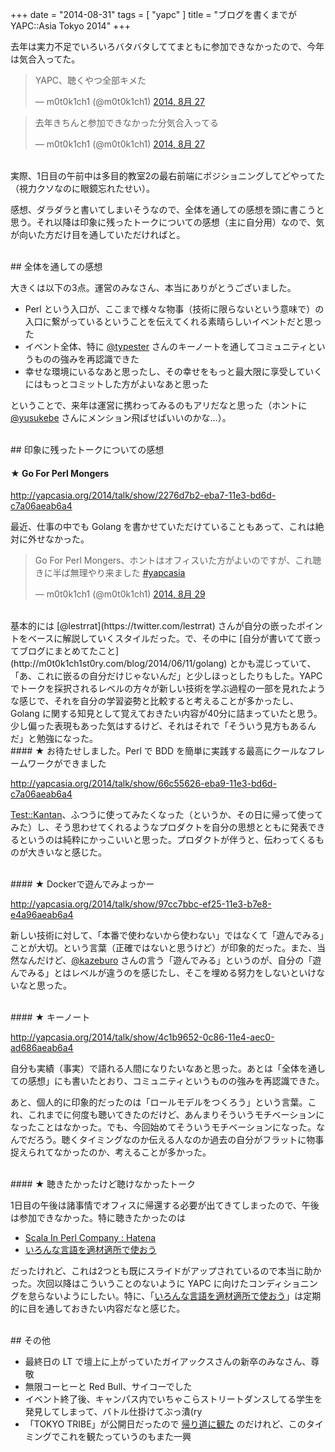 +++
date = "2014-08-31"
tags = [ "yapc" ]
title = "ブログを書くまでが YAPC::Asia Tokyo 2014"
+++

去年は実力不足でいろいろバタバタしててまともに参加できなかったので、今年は気合入ってた。

<blockquote class="twitter-tweet" lang="ja"><p>YAPC、聴くやつ全部キメた</p>&mdash; m0t0k1ch1 (@m0t0k1ch1) <a href="https://twitter.com/m0t0k1ch1/statuses/504636484888956930">2014, 8月 27</a></blockquote>
<script async src="//platform.twitter.com/widgets.js" charset="utf-8"></script>

<blockquote class="twitter-tweet" lang="ja"><p>去年きちんと参加できなかった分気合入ってる</p>&mdash; m0t0k1ch1 (@m0t0k1ch1) <a href="https://twitter.com/m0t0k1ch1/statuses/504636681295626240">2014, 8月 27</a></blockquote>
<script async src="//platform.twitter.com/widgets.js" charset="utf-8"></script>

<br />
実際、1日目の午前中は多目的教室2の最右前端にポジショニングしてどやってた（視力クソなのに眼鏡忘れたせい）。

<!--more-->

感想、ダラダラと書いてしまいそうなので、全体を通しての感想を頭に書こうと思う。それ以降は印象に残ったトークについての感想（主に自分用）なので、気が向いた方だけ目を通していただければと。

<br />
## 全体を通しての感想

大きくは以下の3点。運営のみなさん、本当にありがとうございました。

* Perl という入口が、ここまで様々な物事（技術に限らないという意味で）の入口に繋がっているということを伝えてくれる素晴らしいイベントだと思った
* イベント全体、特に [@typester](https://twitter.com/typester) さんのキーノートを通してコミュニティというものの強みを再認識できた
* 幸せな環境にいるなあと思ったし、その幸せをもっと最大限に享受していくにはもっとコミットした方がよいなあと思った

ということで、来年は運営に携わってみるのもアリだなと思った（ホントに [@yusukebe](https://twitter.com/yusukebe) さんにメンション飛ばせばいいのかな…）。

<br />
## 印象に残ったトークについての感想

#### ★ Go For Perl Mongers

http://yapcasia.org/2014/talk/show/2276d7b2-eba7-11e3-bd6d-c7a06aeab6a4

最近、仕事の中でも Golang を書かせていただけていることもあって、これは絶対に外せなかった。

<blockquote class="twitter-tweet" lang="ja"><p>Go For Perl Mongers、ホントはオフィスいた方がよいのですが、これ聴きに半ば無理やり来ました <a href="https://twitter.com/hashtag/yapcasia?src=hash">#yapcasia</a></p>&mdash; m0t0k1ch1 (@m0t0k1ch1) <a href="https://twitter.com/m0t0k1ch1/statuses/505174520244625408">2014, 8月 29</a></blockquote>
<script async src="//platform.twitter.com/widgets.js" charset="utf-8"></script>

<br />
基本的には [@lestrrat](https://twitter.com/lestrrat) さんが自分の嵌ったポイントをベースに解説していくスタイルだった。で、その中に [自分が書いてて嵌ってブログにまとめてたこと](http://m0t0k1ch1st0ry.com/blog/2014/06/11/golang) とかも混じっていて、「あ、これに嵌るの自分だけじゃないんだ」と少しほっとしたりもした。YAPC でトークを採択されるレベルの方々が新しい技術を学ぶ過程の一部を見れたような感じで、それを自分の学習姿勢と比較すると考えることが多かったし、Golang に関する知見として覚えておきたい内容が40分に詰まっていたと思う。少し偏った表現もあった気はするけど、それはそれで「そういう見方もあるんだ」と勉強になった。

<br />
#### ★ お待たせしました。Perl で BDD を簡単に実践する最高にクールなフレームワークができました

http://yapcasia.org/2014/talk/show/66c55626-eba9-11e3-bd6d-c7a06aeab6a4

[Test::Kantan](http://search.cpan.org/~tokuhirom/Test-Kantan-0.36/lib/Test/Kantan.pm)、ふつうに使ってみたくなった（というか、その日に帰って使ってみた）し、そう思わせてくれるようなプロダクトを自分の思想とともに発表できるというのは純粋にかっこいいと思った。プロダクトが伴うと、伝わってくるものが大きいなと感じた。

<br />
#### ★ Dockerで遊んでみよっかー

http://yapcasia.org/2014/talk/show/97cc7bbc-ef25-11e3-b7e8-e4a96aeab6a4

新しい技術に対して、「本番で使わないから使わない」ではなくて「遊んでみる」ことが大切。という言葉（正確ではないと思うけど）が印象的だった。また、当然なんだけど、[@kazeburo](https://twitter.com/kazeburo) さんの言う「遊んでみる」というのが、自分の「遊んでみる」とはレベルが違うのを感じたし、そこを埋める努力をしないといけないなと思った。

<br />
#### ★ キーノート

http://yapcasia.org/2014/talk/show/4c1b9652-0c86-11e4-aec0-ad686aeab6a4

自分も実績（事実）で語れる人間になりたいなあと思った。あとは「全体を通しての感想」にも書いたとおり、コミュニティというものの強みを再認識できた。

あと、個人的に印象的だったのは「ロールモデルをつくろう」という言葉。これ、これまでに何度も聴いてきたのだけど、あんまりそういうモチベーションになったことはなかった。でも、今回始めてそういうモチベーションになった。なんでだろう。聴くタイミングなのか伝える人なのか過去の自分がフラットに物事捉えられてなかったのか、考えることが多かった。

<br />
#### ★ 聴きたかったけど聴けなかったトーク

1日目の午後は諸事情でオフィスに帰還する必要が出てきてしまったので、午後は参加できなかった。特に聴きたかったのは

* [Scala In Perl Company : Hatena](http://yapcasia.org/2014/talk/show/d557ddbe-fde4-11e3-b7e8-e4a96aeab6a4)
* [いろんな言語を適材適所で使おう](http://yapcasia.org/2014/talk/show/ce831248-ebb4-11e3-bd6d-c7a06aeab6a4)

だったけれど、これは2つとも既にスライドがアップされているので本当に助かった。次回以降はこういうことのないように YAPC に向けたコンディショニングを怠らないようにしたい。特に、「[いろんな言語を適材適所で使おう](http://yapcasia.org/2014/talk/show/ce831248-ebb4-11e3-bd6d-c7a06aeab6a4)」は定期的に目を通しておきたい内容だなと感じた。

<br />
## その他

* 最終日の LT で壇上に上がっていたガイアックスさんの新卒のみなさん、尊敬
* 無限コーヒーと Red Bull、サイコーでした
* イベント終了後、キャンパス内でいちゃこらストリートダンスしてる学生を発見してしまって、バトル仕掛けてぶっ潰(ry
* 「TOKYO TRIBE」が公開日だったので [帰り道に観た](http://m0t0k1ch1st0ry.com/blog/2014/08/31/tokyo-tribe) のだけれど、このタイミングでこれを観たっていうのもまた一興

